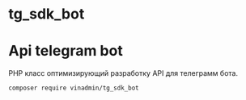 # tg_sdk_bot
<h1>Api telegram bot</h1>
<p>PHP класс оптимизирующий разработку API для телеграмм бота.</p> 
<code>composer require vinadmin/tg_sdk_bot</code>
